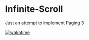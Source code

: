 # Infinite-Scroll
Just an attempt to implement Paging 3

[![wakatime](https://wakatime.com/badge/github/elericuz/Infinite-Scroll.svg)](https://wakatime.com/badge/github/elericuz/Infinite-Scroll)
